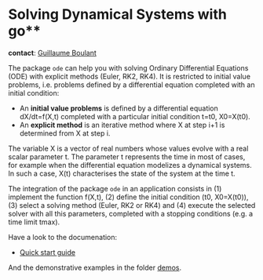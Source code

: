 # Solving Dynamical Systems with go**

**contact**: [Guillaume Boulant](mailto:gboulant@gmail.com?subject=dingo-ode)

The package `ode` can help you with solving Ordinary Differential
Equations (ODE) with explicit methods (Euler, RK2, RK4). It is
restricted to initial value problems, i.e. problems defined by a
differential equation completed with an initial condition:

* An **initial value problems** is defined by a differential equation
  dX/dt=f(X,t) completed with a particular initial condition t=t0,
  X0=X(t0).
* An **explicit method** is an iterative method where X at step i+1 is
  determined from X at step i.

The variable X is a vector of real numbers whose values evolve with a
real scalar parameter t. The parameter t represents the time in most
of cases, for example when the differential equation modelizes a
dynamical systems. In such a case, X(t) characterises the state of the
system at the time t.

The integration of the package `ode` in an application consists in (1)
implement the function f(X,t), (2) define the initial condition (t0,
X0=X(t0)), (3) select a solving method (Euler, RK2 or RK4) and (4)
execute the selected solver with all this parameters, completed with a
stopping conditions (e.g. a time limit tmax).

Have a look to the documenation:

* [Quick start guide](admin/doc/userguide.rst)

And the demonstrative examples in the folder [demos](demos).
